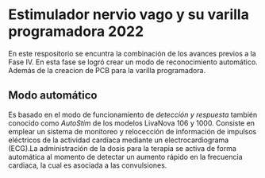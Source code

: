 # Estimulador nervio vago y su varilla programadora 2022
En este respositorio se encuntra la combinación de los avances previos a la Fase IV. En esta fase se logró crear un modo de reconocimiento automático. Además de la creacion de PCB para la varilla programadora.

## Modo automático
Es basado en el modo de funcionamiento de *detección y respuesta* también conocido como *AutoStim* de los modelos LivaNova 106 y 1000. Consiste en emplear un sistema de monitoreo y relocección de información de impulsos eléctricos de la actividad cardíaca mediante un electrocardiograma (ECG).La administración de la dosis para la terapia se activa de forma automática al momento de detectar un aumento rápido en la frecuencia cardiaca, la cual es asociada a las convulsiones.
